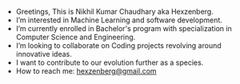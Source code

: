 - Greetings, This is Nikhil Kumar Chaudhary aka Hexzenberg.
- I’m interested in Machine Learning and software development.
- I’m currently enrolled in Bachelor's program with specialization in Computer Science and Engineering.
- I’m looking to collaborate on Coding projects revolving around innovative ideas.
- I want to contribute to our evolution further as a species.
- How to reach me: hexzenberg@gmail.com

<!---
Hexzenberg/Hexzenberg is a ✨ special ✨ repository because its `README.md` (this file) appears on your GitHub profile.
You can click the Preview link to take a look at your changes.
--->
